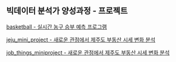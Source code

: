 ## 빅데이터 분석가 양성과정 - 프로젝트

[basketball - 실시간 농구 승부 예측 프로그램](https://www.notion.so/42812e1695a44a7889aefc8a26b12900?pvs=4)

[jeju_mini_project - 새로운 관점에서 제주도 부동산 시세 변화 분석](https://www.notion.so/759353a474734d9ba94f83e65061af68?pvs=4)

[job_things_miniproject - 새로운 관점에서 제주도 부동산 시세 변화 분석](https://www.notion.so/bbd76fd2d2794ce8beef24d4a72569bf?pvs=4)
